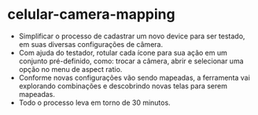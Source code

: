 # celular-camera-mapping
- Simplificar o processo de cadastrar um novo device para ser testado, em suas diversas configurações de câmera.
- Com ajuda do testador, rotular cada ícone para sua ação em um conjunto pré-definido, como: trocar a câmera, abrir e selecionar uma opção no menu de aspect ratio.
- Conforme novas configurações vão sendo mapeadas, a ferramenta vai explorando combinações e descobrindo novas telas para serem mapeadas.
- Todo o processo leva em torno de 30 minutos.
